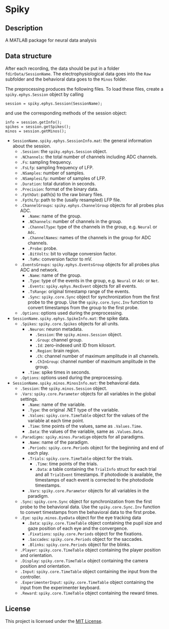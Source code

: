 # Spiky

## Description

A MATLAB package for neural data analysis

## Data structure

After each recording, the data should be put in a folder `fdirData/SessionName`. The 
electrophysiological data goes into the `Raw` subfolder and the behavioral data goes to the `Minos` 
folder.

The preprocessing produces the following files. To load these files, create a `spiky.ephys.Session` 
object by calling
```
session = spiky.ephys.Session(SessionName);
```
and use the corresponding methods of the session object:
```
info = session.getInfo();
spikes = session.getSpikes();
minos = session.getMinos();
```

- `SessionName.spiky.ephys.SessionInfo.mat`: the general information about the session.
  - `.Session`: the `spiky.ephys.Session` object.
  - `.NChannels`: the total number of channels including ADC channels.
  - `.Fs`: sampling frequency.
  - `.FsLfp`: sampling frequency of LFP.
  - `.NSamples`: number of samples.
  - `.NSamplesLfp`: number of samples of LFP.
  - `.Duration`: total duration in seconds.
  - `.Precision`: format of the binary data.
  - `.FpthDat`: path(s) to the raw binary files.
  - `.FpthLfp`: path to the (usally resampled) LFP file.
  - `.ChannelGroups`: `spiky.ephys.ChannelGroup` objects for all probes plus ADC.
    - `.Name`: name of the group.
    - `.NChannels`: number of channels in the group.
    - `.ChannelType`: type of the channels in the group, e.g. `Neural` or `Adc`.
    - `.ChannelNames`: names of the channels in the group for ADC channels.
    - `.Probe`: probe.
    - `.BitVolts`: bit to voltage conversion factor.
    - `.ToMv`: conversion factor to mV.
  - `.EventsGroups`: `spiky.ephys.EventsGroup` objects for all probes plus ADC and network.
    - `.Name`: name of the group.
    - `.Type`: type of the events in the group, e.g. `Neural` or `Adc` or `Net`.
    - `.Events`: `spiky.ephys.RecEvent` objects for all events.
    - `.TsRange`: original timestamp range of the events.
    - `.Sync`: `spiky.core.Sync` object for synchronization from the first probe to the group. Use 
    the `spiky.core.Sync.Inv` function to convert timestamps from the group to the first probe.
  - `.Options`: options used during the preprocessing.
- `SessionName.spiky.ephys.SpikeInfo.mat`: the spike data.
  - `.Spikes`: `spiky.core.Spikes` objects for all units.
    - `.Neuron`: neuron metadata.
      - `.Session`: the `spiky.minos.Session` object.
      - `.Group`: channel group.
      - `.Id`: zero-indexed unit ID from kilosort.
      - `.Region`: brain region.
      - `.Ch`: channel number of maximum amplitude in all channels.
      - `.ChInGroup`: channel number of maximum amplitude in the group.
    - `.Time`: spike times in seconds.
  - `.Options`: options used during the preprocessing.
- `SessionName.spiky.minos.MinosInfo.mat`: the behavioral data.
  - `.Session`: the `spiky.minos.Session` object.
  - `.Vars`: `spiky.core.Parameter` objects for all variables in the global settings.
    - `.Name`: name of the variable.
    - `.Type`: the original .NET type of the variable.
    - `.Values`: `spiky.core.TimeTable` object for the values of the variable at each time point.
    - `.Time`: time points of the values, same as `.Values.Time`.
    - `.Data`: the values of the variable, same as `.Values.Data`.
  - `.Paradigms`: `spiky.minos.Paradigm` objects for all paradigms.
    - `.Name`: name of the paradigm.
    - `.Periods`: `spiky.core.Periods` object for the beginning and end of each play.
    - `.Trials`: `spiky.core.TimeTable` object for the trials.
      - `.Time`: time points of the trials.
      - `.Data`: a table containing the `TrialInfo` struct for each trial and all `TrialEvent` 
      timestamps. If photodiode is available, the timestamps of each event is corrected to the 
      photodiode timestamps.
    - `.Vars`: `spiky.core.Parameter` objects for all variables in the paradigm.
  - `.Sync`: `spiky.core.Sync` object for synchronization from the first probe to the behavioral 
  data. Use the `spiky.core.Sync.Inv` function to convert timestamps from the behavioral data to 
  the first probe.
  - `.Eye`: `spiky.minos.EyeData` object for the eye tracking data
    - `.Data`: `spiky.core.TimeTable` object containing the pupil size and gaze position of each 
    eye and the convergence.
    - `.Fixations`: `spiky.core.Periods` object for the fixations.
    - `.Saccades`: `spiky.core.Periods` object for the saccades.
    - `.Blinks`: `spiky.core.Periods` object for the blinks.
  - `.Player`: `spiky.core.TimeTable` object containing the player position and orientation.
  - `.Display`: `spiky.core.TimeTable` object containing the camera position and orientation.
  - `.Input`: `spiky.core.TimeTable` object containing the input from the controller.
  - `.ExperimenterInput`: `spiky.core.TimeTable` object containing the input from the experimenter 
  keyboard.
  - `.Reward`: `spiky.core.TimeTable` object containing the reward times.

## License

This project is licensed under the [MIT License](LICENSE).

